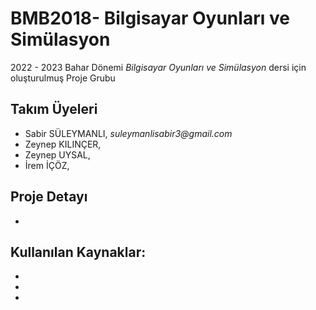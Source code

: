 # BMB2018- Bilgisayar Oyunları ve Simülasyon

2022 - 2023 Bahar Dönemi _Bilgisayar Oyunları ve Simülasyon_ dersi için oluşturulmuş Proje Grubu

## Takım Üyeleri
- Sabir SÜLEYMANLI,   _suleymanlisabir3@gmail.com_
- Zeynep KILINÇER, 
- Zeynep UYSAL,
- İrem İÇÖZ,

## **Proje Detayı**

-

Kullanılan Kaynaklar:
-
-
-
-
